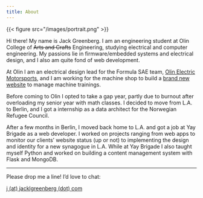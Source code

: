 ```yaml
---
title: About
---
```


{{< figure src="/images/portrait.png" >}}

Hi there! My name is Jack Greenberg. I am an engineering student at Olin College of ~~Arts and Crafts~~ Engineering, studying electrical and computer engineering. My passions lie in firmware/embedded systems and electrical design, and I also am quite fond of web development.

At Olin I am an electrical design lead for the Formula SAE team, [Olin Electric Motorsports](https://olinelectricmotorsports.com), and I am working for the machine shop to build a [brand new website](/projects/tools-olin-edu) to manage machine trainings.

Before coming to Olin I opted to take a gap year, partly due to burnout after overloading my senior year with math classes. I decided to move from L.A. to Berlin, and I got a internship as a data architect for the Norwegian Refugee Council.

After a few months in Berlin, I moved back home to L.A. and got a job at Yay Brigade as a web developer. I worked on projects ranging from web apps to monitor our clients’ website status (up or not) to implementing the design and identity for a new synagogue in L.A. While at Yay Brigade I also taught myself Python and worked on building a content management system with Flask and MongoDB.

---

Please drop me a line! I’d love to chat:

[j (at) jacklgreenberg (dot) com](mailto:j@jacklgreenberg.com)
